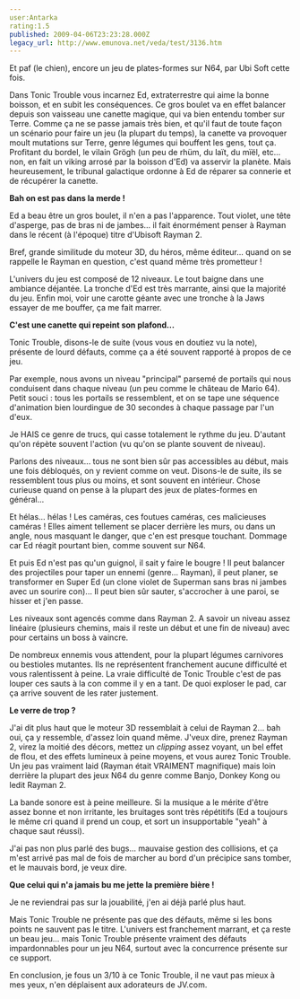 ```yaml
---
user:Antarka
rating:1.5
published: 2009-04-06T23:23:28.000Z
legacy_url: http://www.emunova.net/veda/test/3136.htm
---
```

Et paf (le chien), encore un jeu de plates-formes sur N64, par Ubi Soft cette fois.  

  

Dans Tonic Trouble vous incarnez Ed, extraterrestre qui aime la bonne boisson, et en subit les conséquences. Ce gros boulet va en effet balancer depuis son vaisseau une canette magique, qui va bien entendu tomber sur Terre. Comme ça ne se passe jamais très bien, et qu'il faut de toute façon un scénario pour faire un jeu (la plupart du temps), la canette va provoquer moult mutations sur Terre, genre légumes qui bouffent les gens, tout ça. Profitant du bordel, le vilain Grögh (un peu de rhüm, du laït, du mïël, etc... non, en fait un viking arrosé par la boisson d'Ed) va asservir la planète. Mais heureusement, le tribunal galactique ordonne à Ed de réparer sa connerie et de récupérer la canette.  

  

**Bah on est pas dans la merde !**  

  

Ed a beau être un gros boulet, il n'en a pas l'apparence. Tout violet, une tête d'asperge, pas de bras ni de jambes... il fait énormément penser à Rayman dans le récent (à l'époque) titre d'Ubisoft Rayman 2\.  

  

Bref, grande similitude du moteur 3D, du héros, même éditeur... quand on se rappelle le Rayman en question, c'est quand même très prometteur !  

  

L'univers du jeu est composé de 12 niveaux. Le tout baigne dans une ambiance déjantée. La tronche d'Ed est très marrante, ainsi que la majorité du jeu. Enfin moi, voir une carotte géante avec une tronche à la Jaws essayer de me bouffer, ça me fait marrer.  

  

**C'est une canette qui repeint son plafond...**  

  

Tonic Trouble, disons-le de suite (vous vous en doutiez vu la note), présente de lourd défauts, comme ça a été souvent rapporté à propos de ce jeu.  

  

Par exemple, nous avons un niveau "principal" parsemé de portails qui nous conduisent dans chaque niveau (un peu comme le château de Mario 64). Petit souci : tous les portails se ressemblent, et on se tape une séquence d'animation bien lourdingue de 30 secondes à chaque passage par l'un d'eux.  

  

Je HAIS ce genre de trucs, qui casse totalement le rythme du jeu. D'autant qu'on répète souvent l'action (vu qu'on se plante souvent de niveau).  

  

Parlons des niveaux... tous ne sont bien sûr pas accessibles au début, mais une fois débloqués, on y revient comme on veut. Disons-le de suite, ils se ressemblent tous plus ou moins, et sont souvent en intérieur. Chose curieuse quand on pense à la plupart des jeux de plates-formes en général...  

  

Et hélas... hélas ! Les caméras, ces foutues caméras, ces malicieuses caméras ! Elles aiment tellement se placer derrière les murs, ou dans un angle, nous masquant le danger, que c'en est presque touchant. Dommage car Ed réagit pourtant bien, comme souvent sur N64\.  

  

Et puis Ed n'est pas qu'un guignol, il sait y faire le bougre ! Il peut balancer des projectiles pour taper un ennemi (genre... Rayman), il peut planer, se transformer en Super Ed (un clone violet de Superman sans bras ni jambes avec un sourire con)... Il peut bien sûr sauter, s'accrocher à une paroi, se hisser et j'en passe.  

  

Les niveaux sont agencés comme dans Rayman 2\. A savoir un niveau assez linéaire (plusieurs chemins, mais il reste un début et une fin de niveau) avec pour certains un boss à vaincre.  

  

De nombreux ennemis vous attendent, pour la plupart légumes carnivores ou bestioles mutantes. Ils ne représentent franchement aucune difficulté et vous ralentissent à peine. La vraie difficulté de Tonic Trouble c'est de pas louper ces sauts à la con comme il y en a tant. De quoi exploser le pad, car ça arrive souvent de les rater justement.  

  

**Le verre de trop ?**  

  

J'ai dit plus haut que le moteur 3D ressemblait à celui de Rayman 2... bah oui, ça y ressemble, d'assez loin quand même. J'veux dire, prenez Rayman 2, virez la moitié des décors, mettez un _clipping_ assez voyant, un bel effet de flou, et des effets lumineux à peine moyens, et vous aurez Tonic Trouble. Un jeu pas vraiment laid (Rayman était VRAIMENT magnifique) mais loin derrière la plupart des jeux N64 du genre comme Banjo, Donkey Kong ou ledit Rayman 2\.  

  

La bande sonore est à peine meilleure. Si la musique a le mérite d'être assez bonne et non irritante, les bruitages sont très répétitifs (Ed a toujours le même cri quand il prend un coup, et sort un insupportable "yeah" à chaque saut réussi).  

  

J'ai pas non plus parlé des bugs... mauvaise gestion des collisions, et ça m'est arrivé pas mal de fois de marcher au bord d'un précipice sans tomber, et le mauvais bord, je veux dire.  

  

**Que celui qui n'a jamais bu me jette la première bière !**  

  

Je ne reviendrai pas sur la jouabilité, j'en ai déjà parlé plus haut.  

  

Mais Tonic Trouble ne présente pas que des défauts, même si les bons points ne sauvent pas le titre. L'univers est franchement marrant, et ça reste un beau jeu... mais Tonic Trouble présente vraiment des défauts impardonnables pour un jeu N64, surtout avec la concurrence présente sur ce support.  

  

En conclusion, je fous un 3/10 à ce Tonic Trouble, il ne vaut pas mieux à mes yeux, n'en déplaisent aux adorateurs de JV.com.
